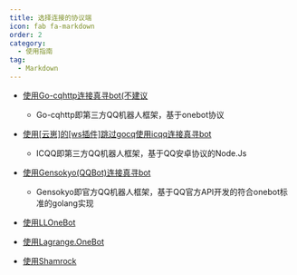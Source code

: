 ```yaml
---
title: 选择连接的协议端
icon: fab fa-markdown
order: 2
category:
  - 使用指南
tag:
  - Markdown
---
```


- [使用Go-cqhttp连接真寻bot(不建议](Go-cqhttp/)
  - Go-cqhttp即第三方QQ机器人框架，基于onebot协议
  
- [使用[云崽]的[ws插件]跳过gocq使用icqq连接真寻bot](Yunzai/)
  - ICQQ即第三方QQ机器人框架，基于QQ安卓协议的Node.Js

- [使用Gensokyo(QQBot)连接真寻bot](Gensokyo/)
  - Gensokyo即官方QQ机器人框架，基于QQ官方API开发的符合onebot标准的golang实现
  
- [使用LLOneBot](LLOneBot/)
 
- [使用Lagrange.OneBot](Lagrange.OneBot/)
 
- [使用Shamrock](Shamrock/)
